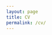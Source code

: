 ```yaml
---
layout: page
title: CV
permalink: /cv/
---
```


<object data="https://davidespalla.github.io/CV.pdf" width="1000" height="1000" type="application/pdf"></object>
 
